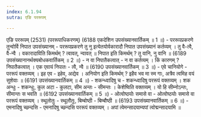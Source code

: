 ```yaml
---
index: 6.1.94
sutra: एङि पररूपम्

---
```

एङि पररूपम् (2531) (पररूपाधिकरणम्) (6188 एकदेशिन उपसंख्यानवार्तिकम् ॥ 1 ॥) - पररूपप्रकरणे तुन्वोर्वि निपात उपसंख्यानम् - पररूपप्रकरणे तु नु इत्येतयोर्वकारादौ निपात उपसंख्यानं कर्तव्यम् । तु वै-त्वै, वै-न्वै । वकारादाविति किमर्थम् ? त्वावत्, न्वावत् ॥ निपात इति किमर्थम् ? तु वानि, नु वानि ॥ (6189 उपसंख्यानानर्थक्यबोधकवार्तिकम् ॥ 2 ॥) - न वा निपातैकत्वात् - न वा कर्तव्यम् । किं कारणम् ? निपातैकत्वात् । एक एवायं निपातः  -  त्वै, न्वै ॥ (6190 उपसंख्यानवार्तिकम् ॥ 3 ॥) - एवे चानियोगे - पररूपं वक्तव्यम् । इह एव  -  इहेव, अद्येव । अनियोग इति किमर्थम् ? इहैव भव मा स्म गाः, अत्रैव त्वमिह वयं सुशेवाः ॥ (6191 उपसंख्यानवार्तिकम् ॥ 4 ॥) - शकन्ध्वादिषु च - शकन्ध्वादिषु पररूपं वक्तव्यम् । शक अन्धुः  -  शकन्धुः, कुल अटा  -  कुलटा, सीम अन्तः  -  सीमन्तः । केशेष्विति वक्तव्यम् । यो हि सीम्नोऽन्तः, सीमान्तः स भवति ॥ (6192 उपसंख्यानवार्तिकम् ॥ 5 ॥) - ओत्वोष्ठयोः समासे वा - ओत्वोष्ठयोः समासे वा पररूपं वक्तव्यम् । स्थूलोतुः  -  स्थूलौतुः, बिम्बोष्ठी  -  बिम्बौष्ठी ॥ (6193 उपसंख्यानवार्तिकम् ॥ 6 ॥) - एमनादिषु च्छन्दसि - एमनादिषु च्छन्दसि पररूपं वक्तव्यम् । अपां त्वेमन्सादयाम्यपां त्वोद्मन्सादयामि ॥